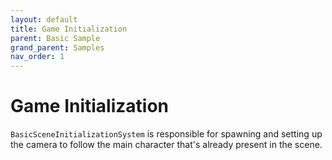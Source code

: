 ```yaml
---
layout: default
title: Game Initialization
parent: Basic Sample
grand_parent: Samples
nav_order: 1
---
```


# Game Initialization

`BasicSceneInitializationSystem` is responsible for spawning and setting up the camera to follow the main character that's already present in the scene.